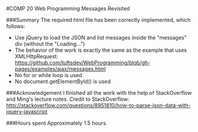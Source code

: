 #COMP 20 Web Programming Messages Revisited

###Summary
The required html file has been correctly implemented, which follows:

* Use jQuery to load the JSON and list messages inside the "messages" div (without the "Loading...") 
* The behavior of the work is exactly the same as the example that uses XMLHttpRequest: https://github.com/tuftsdev/WebProgramming/blob/gh-pages/examples/ajax/messages.html
* No for or while loop is used
* No document.getElementById() is used

###Acknowledgement
I finished all the work with the help of StackOverflow and Ming's lecture notes. 
Credit to StackOverflow: http://stackoverflow.com/questions/8951810/how-to-parse-json-data-with-jquery-javascript

###Hours spent
Approximately 1.5 hours.

